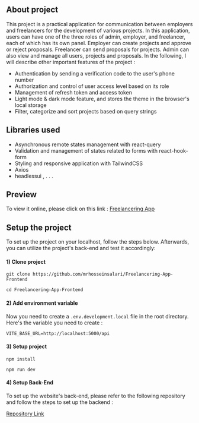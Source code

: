 ## About project

This project is a practical application for communication between employers and freelancers for the development of various projects. In this application, users can have one of the three roles of admin, employer, and freelancer, each of which has its own panel. Employer can create projects and approve or reject proposals. Freelancer can send proposals for projects. 
Admin can also view and manage all users, projects and proposals. In the following, I will describe other important features of the project :

- Authentication by sending a verification code to the user's phone number
- Authorization and control of user access level based on its role
- Management of refresh token and access token
- Light mode & dark mode feature, and stores the theme in the browser's local storage
- Filter, categorize and sort projects based on query strings

## Libraries used

- Asynchronous remote states management with react-query
- Validation and management of states related to forms with react-hook-form
- Styling and responsive application with TailwindCSS
- Axios
- headlessui
,
.
.
.

## Preview

To view it online, please click on this link : [Freelancering App](https://freelancering-app.ir/)

## Setup the project

To set up the project on your localhost, follow the steps below. Afterwards, you can utilize the project's back-end and test it accordingly:

#### 1) Clone project

```shell
git clone https://github.com/mrhosseinsalari/Freelancering-App-Frontend
```

```shell
cd Freelancering-App-Frontend
```

#### 2) Add environment variable

Now you need to create a `.env.development.local` file in the root directory. Here's the variable you need to create :

```env
VITE_BASE_URL=http://localhost:5000/api
```

#### 3) Setup project

```shell
npm install
```

```shell
npm run dev
```

#### 4) Setup Back-End

To set up the website's back-end, please refer to the following repository and follow the steps to set up the backend :

[Repository Link](https://github.com/mrhosseinsalari/Freelancering-App-Backend)
